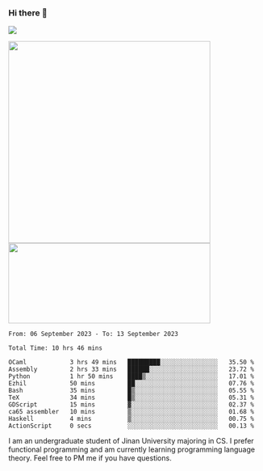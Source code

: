### Hi there 👋

<!--
**pe200012/pe200012** is a ✨ _special_ ✨ repository because its `README.md` (this file) appears on your GitHub profile.

Here are some ideas to get you started:

- 🔭 I’m currently working on ...
- 🌱 I’m currently learning ...
- 👯 I’m looking to collaborate on ...
- 🤔 I’m looking for help with ...
- 💬 Ask me about ...
- 📫 How to reach me: ...
- 😄 Pronouns: ...
- ⚡ Fun fact: ...
-->
![](https://www.codewars.com/users/pe200012/badges/large)
<p>
    <img width="400em" src="https://github-readme-stats-git-masterrstaa-rickstaa.vercel.app/api?username=pe200012&show_icons=true&icon_color=f44336&title_color=757de8&rank_icon=github">
    <img width="400em" height="159em" src="https://github-readme-stats-git-masterrstaa-rickstaa.vercel.app/api/top-langs/?username=pe200012&hide=html,cmake,css&title_color=757de8&layout=compact">
</p>

<!--START_SECTION:waka-->

```all_time
From: 06 September 2023 - To: 13 September 2023

Total Time: 10 hrs 46 mins

OCaml            3 hrs 49 mins   █████████░░░░░░░░░░░░░░░░   35.50 %
Assembly         2 hrs 33 mins   ██████░░░░░░░░░░░░░░░░░░░   23.72 %
Python           1 hr 50 mins    ████▒░░░░░░░░░░░░░░░░░░░░   17.01 %
Ezhil            50 mins         ██░░░░░░░░░░░░░░░░░░░░░░░   07.76 %
Bash             35 mins         █▒░░░░░░░░░░░░░░░░░░░░░░░   05.55 %
TeX              34 mins         █▒░░░░░░░░░░░░░░░░░░░░░░░   05.31 %
GDScript         15 mins         ▓░░░░░░░░░░░░░░░░░░░░░░░░   02.37 %
ca65 assembler   10 mins         ▒░░░░░░░░░░░░░░░░░░░░░░░░   01.68 %
Haskell          4 mins          ▒░░░░░░░░░░░░░░░░░░░░░░░░   00.75 %
ActionScript     0 secs          ░░░░░░░░░░░░░░░░░░░░░░░░░   00.13 %
```

<!--END_SECTION:waka-->

I am an undergraduate student of Jinan University majoring in CS. I prefer functional programming and am currently learning programming language theory. Feel free to PM me if you have questions.
